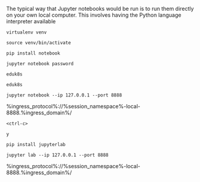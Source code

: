 The typical way that Jupyter notebooks would be run is to run them directly on your own local computer. This involves having the Python language interpreter available

```execute
virtualenv venv
```

```execute
source venv/bin/activate
```

```execute
pip install notebook
```

```execute
jupyter notebook password
```

```execute
eduk8s
```

```execute
eduk8s
```

```execute
jupyter notebook --ip 127.0.0.1 --port 8888
```

%ingress_protocol%://%session_namespace%-local-8888.%ingress_domain%/

```execute
<ctrl-c>
```

```execute
y
```

```execute
pip install jupyterlab
```

```execute
jupyter lab --ip 127.0.0.1 --port 8888
```

%ingress_protocol%://%session_namespace%-local-8888.%ingress_domain%/
